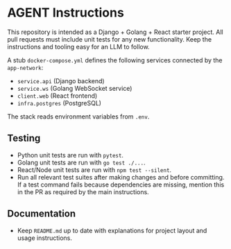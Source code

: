 # AGENT Instructions

This repository is intended as a Django + Golang + React starter project. All pull requests must include unit tests for any new functionality. Keep the instructions and tooling easy for an LLM to follow.

A stub `docker-compose.yml` defines the following services connected by the `app-network`:
- `service.api` (Django backend)
- `service.ws` (Golang WebSocket service)
- `client.web` (React frontend)
- `infra.postgres` (PostgreSQL)

The stack reads environment variables from `.env`.

## Testing

- Python unit tests are run with `pytest`.
- Golang unit tests are run with `go test ./...`.
- React/Node unit tests are run with `npm test --silent`.
- Run all relevant test suites after making changes and before committing. If a test command fails because dependencies are missing, mention this in the PR as required by the main instructions.

## Documentation

- Keep `README.md` up to date with explanations for project layout and usage instructions.
